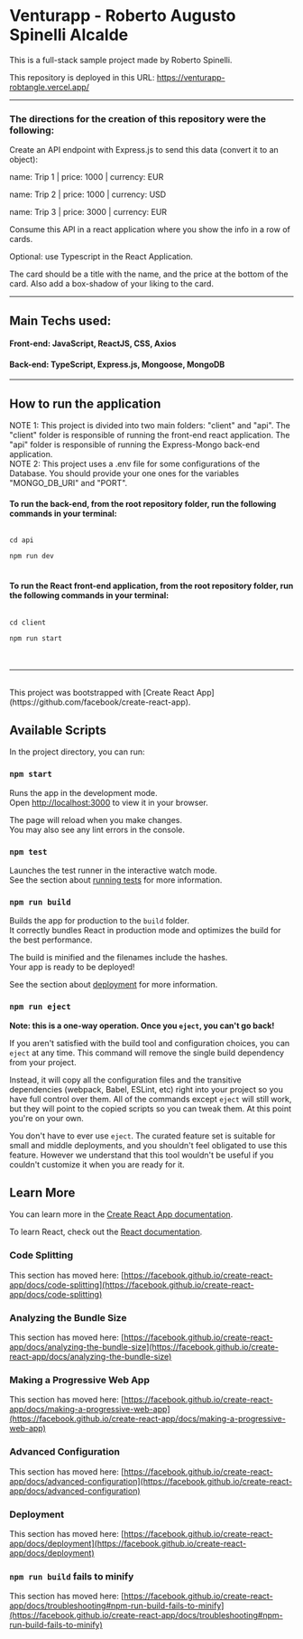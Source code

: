 # Venturapp - Roberto Augusto Spinelli Alcalde

This is a full-stack sample project made by Roberto Spinelli.

This repository is deployed in this URL: https://venturapp-robtangle.vercel.app/

<hr>

### The directions for the creation of this repository were the following:

<quote>

Create an API endpoint with Express.js to send this data (convert it to an object):

name: Trip 1 | price: 1000 | currency: EUR

name: Trip 2 | price: 1000 | currency: USD

name: Trip 3 | price: 3000 | currency: EUR

Consume this API in a react application where you show the info in a row of cards.

Optional: use Typescript in the React Application.

The card should be a title with the name, and the price at the bottom of the card. Also add a box-shadow of your liking to the card.
</quote>
<br>

<hr>

## Main Techs used:

#### Front-end: JavaScript, ReactJS, CSS, Axios

#### Back-end: TypeScript, Express.js, Mongoose, MongoDB

<hr>

## How to run the application

NOTE 1: This project is divided into two main folders: "client" and "api".
The "client" folder is responsible of running the front-end react application.
The "api" folder is responsible of running the Express-Mongo back-end application.
<br>
NOTE 2: This project uses a .env file for some configurations of the Database. You should provide your one ones for the variables "MONGO_DB_URI" and "PORT".

#### To run the back-end, from the root repository folder, run the following commands in your terminal:

<code>
cd api <br>
npm run dev 
</code>

<br>

#### To run the React front-end application, from the root repository folder, run the following commands in your terminal:

<code>
cd client <br>
npm run start 
</code>
<br>
<br>
<hr>
<br>
This project was bootstrapped with [Create React App](https://github.com/facebook/create-react-app).

## Available Scripts

In the project directory, you can run:

### `npm start`

Runs the app in the development mode.\
Open [http://localhost:3000](http://localhost:3000) to view it in your browser.

The page will reload when you make changes.\
You may also see any lint errors in the console.

### `npm test`

Launches the test runner in the interactive watch mode.\
See the section about [running tests](https://facebook.github.io/create-react-app/docs/running-tests) for more information.

### `npm run build`

Builds the app for production to the `build` folder.\
It correctly bundles React in production mode and optimizes the build for the best performance.

The build is minified and the filenames include the hashes.\
Your app is ready to be deployed!

See the section about [deployment](https://facebook.github.io/create-react-app/docs/deployment) for more information.

### `npm run eject`

**Note: this is a one-way operation. Once you `eject`, you can't go back!**

If you aren't satisfied with the build tool and configuration choices, you can `eject` at any time. This command will remove the single build dependency from your project.

Instead, it will copy all the configuration files and the transitive dependencies (webpack, Babel, ESLint, etc) right into your project so you have full control over them. All of the commands except `eject` will still work, but they will point to the copied scripts so you can tweak them. At this point you're on your own.

You don't have to ever use `eject`. The curated feature set is suitable for small and middle deployments, and you shouldn't feel obligated to use this feature. However we understand that this tool wouldn't be useful if you couldn't customize it when you are ready for it.

## Learn More

You can learn more in the [Create React App documentation](https://facebook.github.io/create-react-app/docs/getting-started).

To learn React, check out the [React documentation](https://reactjs.org/).

### Code Splitting

This section has moved here: [https://facebook.github.io/create-react-app/docs/code-splitting](https://facebook.github.io/create-react-app/docs/code-splitting)

### Analyzing the Bundle Size

This section has moved here: [https://facebook.github.io/create-react-app/docs/analyzing-the-bundle-size](https://facebook.github.io/create-react-app/docs/analyzing-the-bundle-size)

### Making a Progressive Web App

This section has moved here: [https://facebook.github.io/create-react-app/docs/making-a-progressive-web-app](https://facebook.github.io/create-react-app/docs/making-a-progressive-web-app)

### Advanced Configuration

This section has moved here: [https://facebook.github.io/create-react-app/docs/advanced-configuration](https://facebook.github.io/create-react-app/docs/advanced-configuration)

### Deployment

This section has moved here: [https://facebook.github.io/create-react-app/docs/deployment](https://facebook.github.io/create-react-app/docs/deployment)

### `npm run build` fails to minify

This section has moved here: [https://facebook.github.io/create-react-app/docs/troubleshooting#npm-run-build-fails-to-minify](https://facebook.github.io/create-react-app/docs/troubleshooting#npm-run-build-fails-to-minify)
